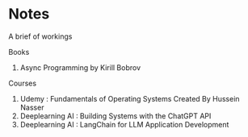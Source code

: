 # Notes

A brief of workings

Books
1. Async Programming by Kirill Bobrov


Courses
1. Udemy : Fundamentals of Operating Systems Created By Hussein Nasser
2. Deeplearning AI : Building Systems with the ChatGPT API
3. Deeplearning AI : LangChain for LLM Application Development
